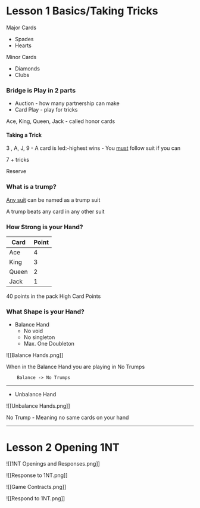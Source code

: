 # Lesson 1 Basics/Taking Tricks

Major Cards
- Spades
- Hearts

Minor Cards
- Diamonds
- Clubs

### Bridge is Play in 2 parts

- Auction - how many partnership can make
- Card Play - play for tricks

Ace, King, Queen, Jack - called honor cards

#### Taking a Trick

3 , A, J, 9 - A card is led:-highest wins
		- You <u>must</u> follow suit if you can

7 + tricks

Reserve

### What is a trump?

<u>Any suit</u> can be named as a trump suit

A trump beats any card in any other suit

### How Strong is your Hand?

| Card  | Point |
| ----- | ----- |
| Ace   | 4     |
| King  | 3     |
| Queen | 2     |
| Jack  | 1     |

40 points in the pack High Card Points 

### What Shape is your Hand?

- Balance Hand
	- No void
	- No singleton
	- Max. One Doubleton

![[Balance Hands.png]]

When in the Balance Hand you are playing in No Trumps

		Balance -> No Trumps

---

- Unbalance Hand

![[Unbalance Hands.png]]

No Trump - Meaning no same cards on your hand

---
# Lesson 2 Opening 1NT

![[1NT Openings and Responses.png]]

![[Response to 1NT.png]]

![[Game Contracts.png]]

![[Respond to 1NT.png]]


